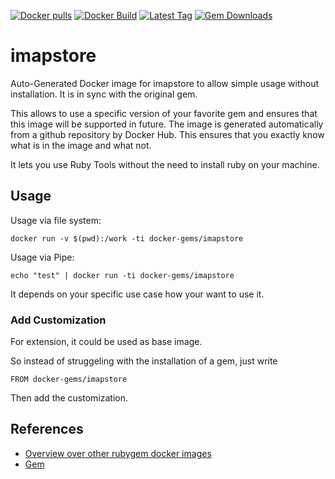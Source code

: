 [![Docker pulls](https://img.shields.io/docker/pulls/rubygem/imapstore.svg)](https://hub.docker.com/r/rubygem/imapstore/)
[![Docker Build](https://img.shields.io/docker/automated/rubygem/imapstore.svg)](https://hub.docker.com/r/rubygem/imapstore/)
[![Latest Tag](https://img.shields.io/github/tag/docker-rubygem/imapstore.svg)](https://hub.docker.com/r/rubygem/imapstore/)
[![Gem Downloads](https://img.shields.io/gem/dt/imapstore.svg)](https://rubygems.org/gems/imapstore/)
# imapstore

Auto-Generated Docker image for imapstore to allow simple usage without installation.
It is in sync with the original gem.

This allows to use a specific version of your favorite gem and ensures that this image will be supported in future.
The image is generated automatically from a github repository by Docker Hub.
This ensures that you exactly know what is in the image and what not.

It lets you use Ruby Tools without the need to install ruby on your machine.

## Usage

Usage via file system:

`docker run -v $(pwd):/work -ti docker-gems/imapstore`

Usage via Pipe:

`echo "test" | docker run -ti docker-gems/imapstore`

It depends on your specific use case how your want to use it.

### Add Customization

For extension, it could be used as base image.

So instead of struggeling with the installation of a gem, just write

`FROM docker-gems/imapstore`

Then add the customization.

## References

 - [Overview over other rubygem docker images](https://github.com/thinkbot/docker-rubygem)
 - [Gem](https://rubygems.org/gems/imapstore/)
